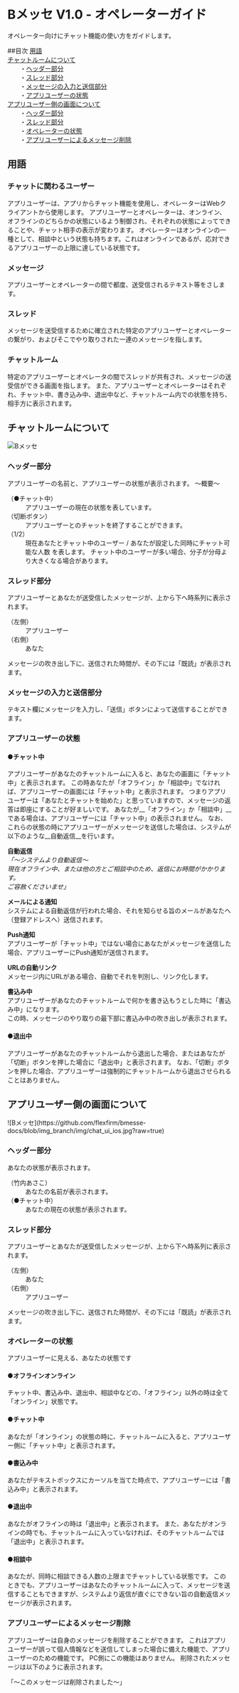 # Bメッセ V1.0 - オペレーターガイド
オペレーター向けにチャット機能の使い方をガイドします。

##目次
[用語](#用語)   
[チャットルームについて](#チャットルームについて)  
　　・[ヘッダー部分](#ヘッダー部分)  
　　・[スレッド部分](#スレッド部分)  
　　・[メッセージの入力と送信部分](#メッセージの入力と送信部分)  
　　・[アプリユーザーの状態](#アプリユーザーの状態)  
[アプリユーザー側の画面について](#アプリユーザー側の画面について)  
　　・[ヘッダー部分](#ヘッダー部分_アプリ)  
　　・[スレッド部分](#スレッド部分_アプリ)  
　　・[オペレーターの状態](#オペレーターの状態)  
　　・[アプリユーザーによるメッセージ削除](#アプリユーザーによるメッセージ削除)  

<h2 id="用語">用語</h2>

### チャットに関わるユーザー
アプリユーザーは、アプリからチャット機能を使用し、オペレーターはWebクライアントから使用します。
アプリユーザーとオペレーターは、オンライン、オフラインのどちらかの状態にいるよう制御され、それぞれの状態によってできることや、チャット相手の表示が変わります。
オペレーターはオンラインの一種として、相談中という状態も持ちます。これはオンラインであるが、応対できるアプリユーザーの上限に達している状態です。

### メッセージ
アプリユーザーとオペレーターの間で都度、送受信されるテキスト等をさします。

### スレッド
メッセージを送受信するために確立された特定のアプリユーザーとオペレーターの繋がり、およびそこでやり取りされた一連のメッセージを指します。

### チャットルーム
特定のアプリユーザーとオペレータの間でスレッドが共有され、メッセージの送受信ができる画面を指します。
また、アプリユーザーとオペレーターはそれぞれ、チャット中、書き込み中、退出中など、チャットルーム内での状態を持ち、相手方に表示されます。

<h2 id="チャットルームについて">チャットルームについて</h2>

![Bメッセ](https://github.com/flexfirm/bmesse-docs/raw/img_branch/img/chat_ui.PNG?raw=true)

<h3 id="ヘッダー部分">ヘッダー部分</h3>
アプリユーザーの名前と、アプリユーザーの状態が表示されます。  
～概要～  
	<dl>
		<dt>（●チャット中）</dt>
		<dd>アプリユーザーの現在の状態を表しています。</dd>
		<dt>（切断ボタン）</dt>
		<dd>アプリユーザーとのチャットを終了することができます。</dd>
		<dt>（1/2）</dt>
		<dd>現在あなたとチャット中のユーザー / あなたが設定した同時にチャット可能な人数  
			を表します。  
			チャット中のユーザーが多い場合、分子が分母より大きくなる場合があります。  
		</dd>
	</dl>

<h3 id="スレッド部分">スレッド部分</h3>
アプリユーザーとあなたが送受信したメッセージが、上から下へ時系列に表示されます。  
	<dl>
		<dt>（左側）</dt>
		<dd>アプリユーザー</dd>
		<dt>（右側）</dt>
		<dd>あなた</dd>
	</dl>
メッセージの吹き出し下に、送信された時間が、その下には「既読」が表示されます。  

<h3 id="メッセージの入力と送信部分">メッセージの入力と送信部分</h3>
テキスト欄にメッセージを入力し、「送信」ボタンによって送信することができます。  

<h3 id="アプリユーザーの状態">アプリユーザーの状態</h3>

<h4 id="チャット中">●チャット中</h4>
アプリユーザーがあなたのチャットルームに入ると、あなたの画面に「チャット中」と表示されます。  
この時あなたが「オフライン」か「相談中」でなければ、アプリユーザーの画面には「チャット中」と表示されます。  
つまりアプリユーザーは「あなたとチャットを始めた」と思っていますので、メッセージの返答は即座にすることが好ましいです。  
あなたが__「オフライン」か「相談中」__である場合は、アプリユーザーには「チャット中」の表示されません。  
なお、これらの状態の時にアプリユーザーがメッセージを送信した場合は、システムが以下のような__自動返信__を行います。  

__自動返信__  
_「～システムより自動返信～  
現在オフライン中、または他の方とご相談中のため、返信にお時間がかかります。  
ご容赦くださいませ」_  

__メールによる通知__  
システムによる自動返信が行われた場合、それを知らせる旨のメールがあなたへ（登録アドレスへ）送信されます。  

__Push通知__  
アプリユーザーが「チャット中」ではない場合にあなたがメッセージを送信した場合、アプリユーザーにPush通知が送信されます。  

__URLの自動リンク__  
メッセージ内にURLがある場合、自動でそれを判別し、リンク化します。  

__書込み中__  
アプリユーザーがあなたのチャットルームで何かを書き込もうとした時に「書込み中」になります。  
この時、メッセージのやり取りの最下部に書込み中の吹き出しが表示されます。  

<h4 id="退出中">●退出中</h4>
アプリユーザーがあなたのチャットルームから退出した場合、またはあなたが「切断」ボタンを押した場合に「退出中」と表示されます。  
なお、「切断」ボタンを押した場合、アプリユーザーは強制的にチャットルームから退出させられることはありません。  

<h2 id="アプリユーザー側の画面について">アプリユーザー側の画面について</h2>
![Bメッセ](https://github.com/flexfirm/bmesse-docs/blob/img_branch/img/chat_ui_ios.jpg?raw=true)  

<h3 id="ヘッダー部分_アプリ">ヘッダー部分</h3>
あなたの状態が表示されます。  
	<dl>
		<dt>（竹内あさこ）</dt>
		<dd>あなたの名前が表示されます。</dd>
		<dt>（●チャット中）</dt>
		<dd>あなたの現在の状態が表示されます。</dd>
	</dl>


<h3 id="スレッド部分_アプリ">スレッド部分</h3>
アプリユーザーとあなたが送受信したメッセージが、上から下へ時系列に表示されます。  
	<dl>
		<dt>（左側）</dt>
		<dd>あなた</dd>
		<dt>（右側）</dt>
		<dd>アプリユーザー</dd>
	</dl>
メッセージの吹き出し下に、送信された時間が、その下には「既読」が表示されます。  

<h3 id="オペレーターの状態">オペレーターの状態</h3>
アプリユーザーに見える、あなたの状態です  
<h4 id="オフラインオンライン_アプリ">●オフラインオンライン</h4>
チャット中、書込み中、退出中、相談中などの、「オフライン」以外の時は全て「オンライン」状態です。  

<h4 id="チャット中_アプリ">●チャット中</h4>
あなたが「オンライン」の状態の時に、チャットルームに入ると、アプリユーザー側に「チャット中」と表示されます。  

<h4 id="書込み中">●書込み中</h4>
あなたがテキストボックスにカーソルを当てた時点で、アプリユーザーには「書込み中」と表示されます。  

<h4 id="退出中_アプリ">●退出中</h4>
あなたがオフラインの時は「退出中」と表示されます。  
また、あなたがオンラインの時でも、チャットルームに入っていなければ、そのチャットルームでは「退出中」と表示されます。  

<h4 id="相談中_アプリ">●相談中</h4>
あなたが、同時に相談できる人数の上限までチャットしている状態です。  
このときでも、アプリユーザーはあなたのチャットルームに入って、メッセージを送信することもできますが、システムより返信が直ぐにできない旨の自動返信メッセージが表示されます。  

<h3 id="アプリユーザーによるメッセージ削除">アプリユーザーによるメッセージ削除</h3>
アプリユーザーは自身のメッセージを削除することができます。  
これはアプリユーザーが誤って個人情報などを送信してしまった場合に備えた機能で、アプリユーザーのための機能です。  
PC側にこの機能はありません。  
削除されたメッセージは以下のように表示されます。  

「～このメッセージは削除されました～」  
